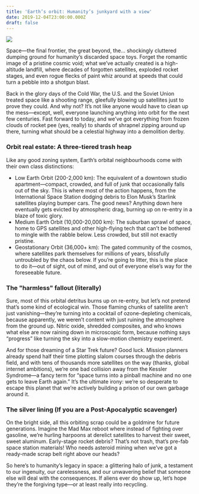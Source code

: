 ```yaml
---
title: 'Earth’s orbit: Humanity’s junkyard with a view'
date: 2019-12-04T23:00:00.000Z
draft: false
---
```


![](/images/spacejunk.png)

Space—the final frontier, the great beyond, the… shockingly cluttered dumping ground for humanity’s discarded space toys. Forget the romantic image of a pristine cosmic void; what we’ve actually created is a high-altitude landfill, where decades of forgotten satellites, exploded rocket stages, and even rogue flecks of paint whiz around at speeds that could turn a pebble into a shotgun blast.

Back in the glory days of the Cold War, the U.S. and the Soviet Union treated space like a shooting range, gleefully blowing up satellites just to prove they could. And why not? It’s not like anyone would have to clean up the mess—except, well, everyone launching anything into orbit for the next few centuries. Fast forward to today, and we’ve got everything from frozen clouds of rocket pee (yes, really) to shards of shrapnel zipping around up there, turning what should be a celestial highway into a demolition derby.

### Orbit real estate: A three-tiered trash heap

Like any good zoning system, Earth’s orbital neighbourhoods come with their own class distinctions:

* Low Earth Orbit (200-2,000 km): The equivalent of a downtown studio apartment—compact, crowded, and full of junk that occasionally falls out of the sky. This is where most of the action happens, from the International Space Station dodging debris to Elon Musk’s Starlink satellites playing bumper cars. The good news? Anything down here eventually gets evicted by atmospheric drag, burning up on re-entry in a blaze of toxic glory.
* Medium Earth Orbit (10,000-20,000 km): The suburban sprawl of space, home to GPS satellites and other high-flying tech that can’t be bothered to mingle with the rabble below. Less crowded, but still not exactly pristine.
* Geostationary Orbit (36,000+ km): The gated community of the cosmos, where satellites park themselves for millions of years, blissfully untroubled by the chaos below. If you’re going to litter, this is the place to do it—out of sight, out of mind, and out of everyone else’s way for the foreseeable future.

### The "harmless" fallout (literally)

Sure, most of this orbital detritus burns up on re-entry, but let’s not pretend that’s some kind of ecological win. Those flaming chunks of satellite aren’t just vanishing—they’re turning into a cocktail of ozone-depleting chemicals, because apparently, we weren’t content with just ruining the atmosphere from the ground up. Nitric oxide, shredded composites, and who knows what else are now raining down in microscopic form, because nothing says “progress” like turning the sky into a slow-motion chemistry experiment.

And for those dreaming of a Star Trek future? Good luck. Mission planners already spend half their time plotting slalom courses through the debris field, and with tens of thousands more satellites on the way (thanks, global internet ambitions), we’re one bad collision away from the Kessler Syndrome—a fancy term for “space turns into a pinball machine and no one gets to leave Earth again.” It’s the ultimate irony: we’re so desperate to escape this planet that we’re actively building a prison of our own garbage around it.

### The silver lining (If you are a Post-Apocalyptic scavenger)

On the bright side, all this orbiting scrap could be a goldmine for future generations. Imagine the Mad Max reboot where instead of fighting over gasoline, we’re hurling harpoons at derelict satellites to harvest their sweet, sweet aluminum. Early-stage rocket debris? That’s not trash, that’s pre-fab space station materials! Who needs asteroid mining when we’ve got a ready-made scrap belt right above our heads?

So here’s to humanity’s legacy in space: a glittering halo of junk, a testament to our ingenuity, our carelessness, and our unwavering belief that someone else will deal with the consequences. If aliens ever do show up, let’s hope they’re the forgiving type—or at least really into recycling.
